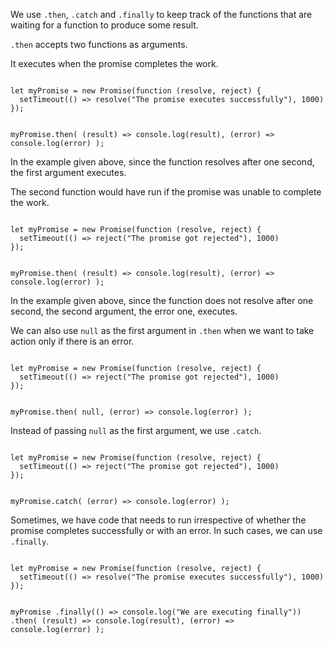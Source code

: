 We use `.then`, `.catch` and `.finally`
to keep track of the functions
that are waiting for
a function to produce some result.

`.then` accepts two functions as arguments.

It executes when
the promise completes the work.

<Editor lang="javascript">
<code>
let myPromise = new Promise(function (resolve, reject) {
  setTimeout(() => resolve("The promise executes successfully"), 1000)
});

myPromise.then(
  (result) => console.log(result),
  (error) => console.log(error)
);
</code>
</Editor>

In the example given above,
since the function resolves after one second,
the first argument executes.

The second function would have run if
the promise was unable to
complete the work.

<Editor lang="javascript">
<code>
let myPromise = new Promise(function (resolve, reject) {
  setTimeout(() => reject("The promise got rejected"), 1000)
});

myPromise.then(
  (result) => console.log(result),
  (error) => console.log(error)
);
</code>
</Editor>

In the example given above,
since the function does not resolve after one second,
the second argument, the error one, executes.

We can also use `null` as the
first argument in `.then`
when we want to take action
only if there is an error.

<Editor lang="javascript">
<code>
let myPromise = new Promise(function (resolve, reject) {
  setTimeout(() => reject("The promise got rejected"), 1000)
});

myPromise.then(
  null,
  (error) => console.log(error)
);
</code>
</Editor>

Instead of passing `null` as
the first argument,
we use `.catch`.

<Editor lang="javascript">
<code>
let myPromise = new Promise(function (resolve, reject) {
  setTimeout(() => reject("The promise got rejected"), 1000)
});

myPromise.catch(
  (error) => console.log(error)
);
</code>
</Editor>

Sometimes, we have code that needs
to run irrespective of whether the promise completes
successfully or with an error.
In such cases, we can use `.finally`.

<Editor lang="javascript">
<code>
let myPromise = new Promise(function (resolve, reject) {
  setTimeout(() => resolve("The promise executes successfully"), 1000)
});

myPromise
  .finally(() => console.log("We are executing finally"))
  .then(
    (result) => console.log(result),
    (error) => console.log(error)
);
</code>
</Editor>